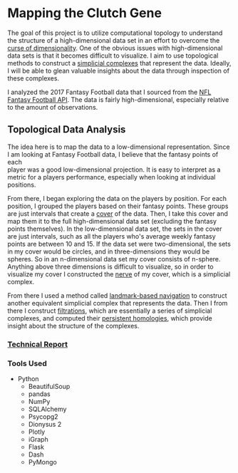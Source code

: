 # Mapping the Clutch Gene

The goal of this project is to utilize computational topology to understand the 
structure of a high-dimensional data set in an effort to overcome the [curse of 
dimensionality](https://en.wikipedia.org/wiki/Curse_of_dimensionality). One of 
the obvious issues with high-dimensional data sets is that it becomes difficult 
to visualize. I aim to use topological methods to construct a [simplicial 
complexes](https://en.wikipedia.org/wiki/Simplicial_complex) that represent the 
data. Ideally, I will be able to glean valuable insights about the data through
inspection of these complexes.

I analyzed the 2017 Fantasy Football data that I sourced from the 
[NFL Fantasy Football API](http://api.fantasy.nfl.com/). The data is fairly 
high-dimensional, especially relative to the amount of observations.

## Topological Data Analysis

The idea here is to map the data to a low-dimensional representation. Since I am
looking at Fantasy Football data, I believe that the fantasy points of each  
player was a good low-dimensional projection. It is easy to interpret as a 
metric for a players performance, especially when looking at individual 
positions.

From there, I began exploring the data on the players by position. For each 
position, I grouped the players based on their fantasy points. These groups
are just intervals that create a 
[cover](https://en.wikipedia.org/wiki/Cover_(topology)) of the data.
Then, I take this cover and map them it to the full high-dimensional data set 
(excluding the fantasy points themselves). In the low-dimensional data set,
the sets in the cover are just intervals, such as all the players who's 
average weekly fantasy points are between 10 and 15. If the data set were 
two-dimensional, the sets in my cover would be circles, and in three-dimensions
they would be spheres. So in an n-dimensional data set my cover consists of 
n-sphere. Anything above three dimensions is difficult to visualize, so in order
to visualize my cover I constructed the 
[nerve](https://en.wikipedia.org/wiki/Nerve_of_a_covering) of my cover, which is
a simplicial complex.

From there I used a method called 
[landmark-based navigation](https://www.math.upenn.edu/~ghrist/preprints/landmarkvisibility.pdf) 
to construct another equivalent simplicial complex that represents the data. 
Then I from there I construct 
[filtrations](https://en.wikipedia.org/wiki/Filtration_(mathematics)), which are
essentially a series of simplicial complexes, and computed their 
[persistent homologies](https://en.wikipedia.org/wiki/Persistent_homology), 
which provide insight about the structure of the complexes.

### [Technical Report](report.md)

### Tools Used

 - Python
      - BeautifulSoup
      - pandas
      - NumPy
      - SQLAlchemy
      - Psycopg2
      - Dionysus 2
      - Plotly
      - iGraph
      - Flask
      - Dash
      - PyMongo
